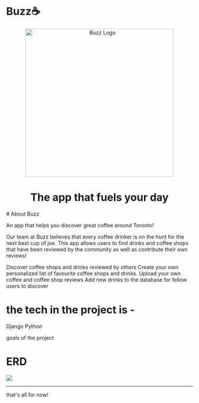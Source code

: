 # Buzz☕

<p align="center">
  <a href="https://github.com/Ckrcok/buzz">
    <img
      alt="Buzz Logo"
      src="https://i.imgur.com/qDVb7E0.png"
      width="400"
    />
  </a>
</p>
<h1 align ="center">
The app that fuels your day
</h1>
# About Buzz

An app that helps you discover great coffee around Toronto!

Our team at Buzz believes that every coffee drinker is on the hunt for the next best cup of joe. This app allows users to find drinks and coffee shops that have been reviewed by the community as well as contribute their own reviews!



Discover coffee shops and drinks reviewed by others 
Create your own personalized list of favourite coffee shops and drinks.
Upload your own coffee and coffee shop reviews
Add new drinks to the database for fellow users to discover





# the tech in the project is -

Django
Python

goals of the project


# ERD 

[![](https://i.imgur.com/UTb19kK.png)](#)


<hr>

that's all for now!
